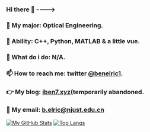 ### Hi there 👋 ---->
### 🤔 My major: Optical Engineering.
### 🌱 Ability: C++, Python, MATLAB & a little vue.
### 👊 What do i do: N/A.
### 📫 How to reach me: twitter [@benelric1](https://twitter.com/BenElric1).
### 👉 My blog: [iben7.xyz](http://iben7.xyz/)(temporarily abandoned.
### 💌 My email: b.elric@njust.edu.cn
[![My GitHub Stats](https://github-readme-stats.vercel.app/api?username=Ben-Elric)]()
[![Top Langs](https://github-readme-stats.vercel.app/api/top-langs/?username=Ben-Elric)](https://github.com/anuraghazra/github-readme-stats)
